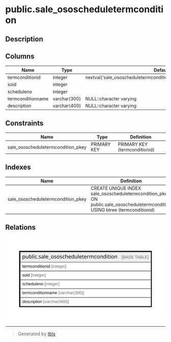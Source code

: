 # public.sale_ososcheduletermcondition

## Description

## Columns

| Name | Type | Default | Nullable | Children | Parents | Comment |
| ---- | ---- | ------- | -------- | -------- | ------- | ------- |
| termconditionid | integer | nextval('sale_ososcheduletermcondition_termconditionid_seq'::regclass) | false |  |  |  |
| soid | integer |  | true |  |  |  |
| scheduleno | integer |  | true |  |  |  |
| termconditionname | varchar(300) | NULL::character varying | true |  |  |  |
| description | varchar(400) | NULL::character varying | true |  |  |  |

## Constraints

| Name | Type | Definition |
| ---- | ---- | ---------- |
| sale_ososcheduletermcondition_pkey | PRIMARY KEY | PRIMARY KEY (termconditionid) |

## Indexes

| Name | Definition |
| ---- | ---------- |
| sale_ososcheduletermcondition_pkey | CREATE UNIQUE INDEX sale_ososcheduletermcondition_pkey ON public.sale_ososcheduletermcondition USING btree (termconditionid) |

## Relations

![er](public.sale_ososcheduletermcondition.svg)

---

> Generated by [tbls](https://github.com/k1LoW/tbls)
